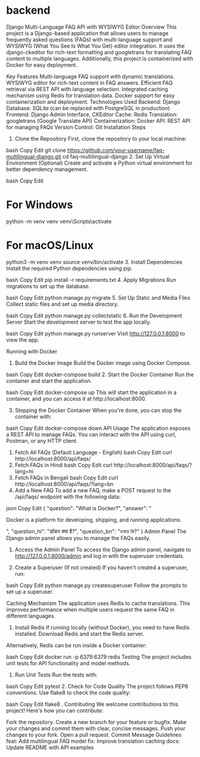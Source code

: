 # backend
Django Multi-Language FAQ API with WYSIWYG Editor
Overview
This project is a Django-based application that allows users to manage frequently asked questions (FAQs) with multi-language support and WYSIWYG (What You See Is What You Get) editor integration. It uses the django-ckeditor for rich-text formatting and googletrans for translating FAQ content to multiple languages. Additionally, this project is containerized with Docker for easy deployment.

Key Features
Multi-language FAQ support with dynamic translations.
WYSIWYG editor for rich-text content in FAQ answers.
Efficient FAQ retrieval via REST API with language selection.
Integrated caching mechanism using Redis for translation data.
Docker support for easy containerization and deployment.
Technologies Used
Backend: Django
Database: SQLite (can be replaced with PostgreSQL in production)
Frontend: Django Admin Interface, CKEditor
Cache: Redis
Translation: googletrans (Google Translate API)
Containerization: Docker
API: REST API for managing FAQs
Version Control: Git
Installation Steps
1. Clone the Repository
First, clone the repository to your local machine:

bash
Copy
Edit
git clone https://github.com/your-username/faq-multilingual-django.git
cd faq-multilingual-django
2. Set Up Virtual Environment (Optional)
Create and activate a Python virtual environment for better dependency management.

bash
Copy
Edit
# For Windows
python -m venv venv
venv\Scripts\activate

# For macOS/Linux
python3 -m venv venv
source venv/bin/activate
3. Install Dependencies
Install the required Python dependencies using pip.

bash
Copy
Edit
pip install -r requirements.txt
4. Apply Migrations
Run migrations to set up the database.

bash
Copy
Edit
python manage.py migrate
5. Set Up Static and Media Files
Collect static files and set up media directory.

bash
Copy
Edit
python manage.py collectstatic
6. Run the Development Server
Start the development server to test the app locally.

bash
Copy
Edit
python manage.py runserver
Visit http://127.0.0.1:8000 to view the app.

Running with Docker
1. Build the Docker Image
Build the Docker image using Docker Compose.

bash
Copy
Edit
docker-compose build
2. Start the Docker Container
Run the container and start the application.

bash
Copy
Edit
docker-compose up
This will start the application in a container, and you can access it at http://localhost:8000.

3. Stopping the Docker Container
When you're done, you can stop the container with:

bash
Copy
Edit
docker-compose down
API Usage
The application exposes a REST API to manage FAQs. You can interact with the API using curl, Postman, or any HTTP client.

1. Fetch All FAQs (Default Language - English)
bash
Copy
Edit
curl http://localhost:8000/api/faqs/
2. Fetch FAQs in Hindi
bash
Copy
Edit
curl http://localhost:8000/api/faqs/?lang=hi
3. Fetch FAQs in Bengali
bash
Copy
Edit
curl http://localhost:8000/api/faqs/?lang=bn
4. Add a New FAQ
To add a new FAQ, make a POST request to the /api/faqs/ endpoint with the following data:

json
Copy
Edit
{
  "question": "What is Docker?",
  "answer": "<p>Docker is a platform for developing, shipping, and running applications.</p>",
  "question_hi": "डॉकर क्या है?",
  "question_bn": "ডকার কি?"
}
Admin Panel
The Django admin panel allows you to manage the FAQs easily.

1. Access the Admin Panel
To access the Django admin panel, navigate to http://127.0.0.1:8000/admin and log in with the superuser credentials.

2. Create a Superuser (If not created)
If you haven't created a superuser, run:

bash
Copy
Edit
python manage.py createsuperuser
Follow the prompts to set up a superuser.

Caching Mechanism
The application uses Redis to cache translations. This improves performance when multiple users request the same FAQ in different languages.

1. Install Redis
If running locally (without Docker), you need to have Redis installed. Download Redis and start the Redis server.

Alternatively, Redis can be run inside a Docker container:

bash
Copy
Edit
docker run -p 6379:6379 redis
Testing
The project includes unit tests for API functionality and model methods.

1. Run Unit Tests
Run the tests with:

bash
Copy
Edit
pytest
2. Check for Code Quality
The project follows PEP8 conventions. Use flake8 to check the code quality:

bash
Copy
Edit
flake8 .
Contributing
We welcome contributions to this project! Here's how you can contribute:

Fork the repository.
Create a new branch for your feature or bugfix.
Make your changes and commit them with clear, concise messages.
Push your changes to your fork.
Open a pull request.
Commit Message Guidelines
feat: Add multilingual FAQ model
fix: Improve translation caching
docs: Update README with API examples
